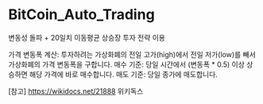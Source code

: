 # BitCoin_Auto_Trading

변동성 돌파 + 20일치 이동평균 상승장 투자 전략 이용

가격 변동폭 계산: 투자하려는 가상화폐의 전일 고가(high)에서 전일 저가(low)를 빼서 가상화폐의 가격 변동폭을 구합니다.
매수 기준: 당일 시간에서 (변동폭 * 0.5) 이상 상승하면 해당 가격에 바로 매수합니다.
매도 기준: 당일 종가에 매도합니다.

[참고] https://wikidocs.net/21888 위키독스
